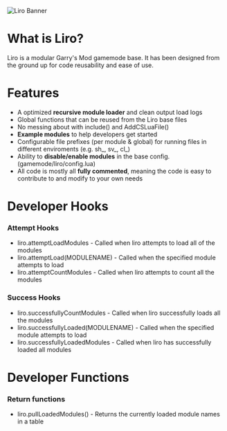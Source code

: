 ![Liro Banner](https://app.alydus.net/static/alydus/liro/banner.png)

# What is Liro?
Liro is a modular Garry's Mod gamemode base. It has been designed from the ground up for code reusability and ease of use.

# Features
* A optimized **recursive module loader** and clean output load logs
* Global functions that can be reused from the Liro base files
* No messing about with include() and AddCSLuaFile()
* **Example modules** to help developers get started
* Configurable file prefixes (per module & global) for running files in different enviroments (e.g. sh_, sv_, cl_)
* Ability to **disable/enable modules** in the base config. (gamemode/liro/config.lua)
* All code is mostly all **fully commented**, meaning the code is easy to contribute to and modify to your own needs

# Developer Hooks
### Attempt Hooks
* liro.attemptLoadModules - Called when liro attempts to load all of the modules
* liro.attemptLoad(MODULENAME) - Called when the specified module attempts to load
* liro.attemptCountModules - Called when liro attempts to count all the modules

### Success Hooks
* liro.successfullyCountModules - Called when liro successfully loads all the modules
* liro.successfullyLoaded(MODULENAME) - Called when the specified module attempts to load
* liro.successfullyLoadedModules - Called when liro has successfully loaded all modules

# Developer Functions
### Return functions

* liro.pullLoadedModules() - Returns the currently loaded module names in a table
